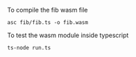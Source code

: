 To compile the fib wasm file

```asc fib/fib.ts -o fib.wasm```

To test the wasm module inside typescript

```ts-node run.ts```